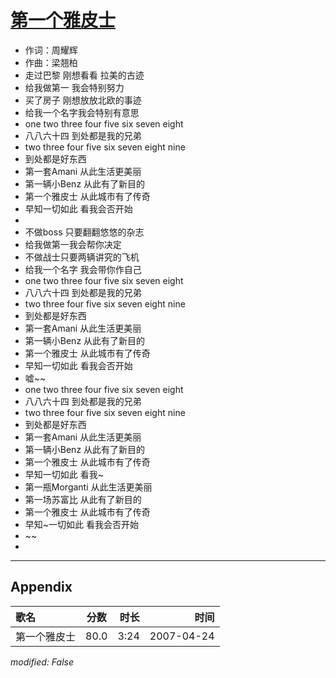 # [第一个雅皮士](https://music.163.com/song?id=65543)

* 作词：周耀辉
* 作曲：梁翘柏
* 走过巴黎 刚想看看 拉美的古迹
* 给我做第一 我会特别努力
* 买了房子 刚想放放北欧的事迹
* 给我一个名字我会特别有意思
* one two three four five six seven eight
* 八八六十四 到处都是我的兄弟
* two three four five six seven eight nine
* 到处都是好东西
* 第一套Amani 从此生活更美丽
* 第一辆小Benz 从此有了新目的
* 第一个雅皮士 从此城市有了传奇
* 早知一切如此 看我会否开始
* 
* 不做boss 只要翻翻悠悠的杂志
* 给我做第一我会帮你决定
* 不做战士只要两辆讲究的飞机
* 给我一个名字 我会带你作自己
* one two three four five six seven eight
* 八八六十四 到处都是我的兄弟
* two three four five six seven eight nine
* 到处都是好东西
* 第一套Amani 从此生活更美丽
* 第一辆小Benz 从此有了新目的
* 第一个雅皮士 从此城市有了传奇
* 早知一切如此 看我会否开始
* 嘘~~
* one two three four five six seven eight
* 八八六十四 到处都是我的兄弟
* two three four five six seven eight nine
* 到处都是好东西
* 第一套Amani 从此生活更美丽
* 第一辆小Benz 从此有了新目的
* 第一个雅皮士 从此城市有了传奇
* 早知一切如此 看我~
* 第一瓶Morganti 从此生活更美丽
* 第一场苏富比  从此有了新目的
* 第一个雅皮士 从此城市有了传奇
* 早知~一切如此 看我会否开始
* ~~
* 


---

## Appendix

|歌名|分数|时长|时间|
|:---|:---:|---:|---:|
|第一个雅皮士|80.0|3:24|2007-04-24

*modified: False*